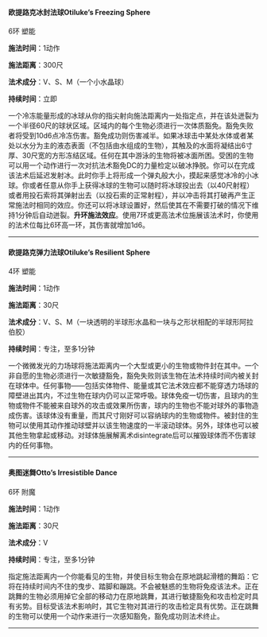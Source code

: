 #### 欧提路克冰封法球Otiluke’s Freezing Sphere 

6环  塑能

**施法时间**：1动作

**施法距离**：300尺

**法术成分**：V、S、M（一个小水晶球）

**持续时间**：立即

​     一个冷冻能量形成的冰球从你的指尖射向施法距离内一处指定点，并在该处迸裂为一个半径60尺的球状区域。区域内的每个生物必须进行一次体质豁免。豁免失败者将受到10d6点冷冻伤害。豁免成功则伤害减半。
​     如果冰球击中某处水体或者某处以水分为主的液态表面（不包括由水组成的生物），其触及的水面将凝结出6寸厚、30尺宽的方形冻结区域。任何在其中游泳的生物将被冰面所困。受困的生物可以用一个动作进行一次对抗法术豁免DC的力量检定以破冰挣脱。
​     你可以在完成该法术后延迟发射冰。此时你手上将形成一个弹丸般大小，摸起来感觉冰冷的小冰球。你或者任意从你手上获得冰球的生物可以随时将冰球投出去（以40尺射程）或者用投石索将其弹射出去（以投石索的正常射程），并以冲击将其打破再产生正常施法时相同的效应。你还可以将冰球设置好，然后使其在不需要打破的情况下维持1分钟后自动迸裂。
​    **升环施法效应**。使用7环或更高法术位施展该法术时，你使用的法术位每比6环高一环，其伤害就增加1d6。

****

#### 欧提路克弹力法球Otiluke’s Resilient Sphere 

4环  塑能

**施法时间**：1动作

**施法距离**：30尺

**法术成分**：V、S、M（一块透明的半球形水晶和一块与之形状相配的半球形阿拉伯胶）

**持续时间**：专注，至多1分钟

​    一个微微发光的力场球将施法距离内一个大型或更小的生物或物件封在其中。一个非自愿的生物必须进行一次敏捷豁免，豁免失败则该生物在法术持续时间内被关封在球体中。
​    任何事物——包括实体物件、能量或其它法术效应都不能穿透力场球的障壁进出其内，不过生物在球内仍可以正常呼吸。球体免疫一切伤害，且球内的生物或物件不能被来自球外的攻击或效果所伤害，球内的生物也不能对球外的事物造成伤害。
​     该球体没有重量，而其尺寸刚好可以容纳球内的生物或物件。被封住的生物可以使用其动作推动球壁并以该生物速度的一半滚动球体。另外，球体也可以被其他生物拿起或移动。
​     对球体施展解离术disintegrate后可以摧毁球体而不伤害球内的任何事物。

****

#### 奥图迷舞Otto’s Irresistible Dance 

6环  附魔

**施法时间**：1动作

**施法距离**：30尺

**法术成分**：V

**持续时间**：专注，至多1分钟

​     指定施法距离内一个你能看见的生物，并使目标生物会在原地跳起滑稽的舞蹈：它将在持续时间内不住的曳步、踏脚和蹦跳。不会被魅惑的生物将免疫该法术。
​     正在跳舞的生物必须用掉它全部的移动力在原地跳舞，其进行敏捷豁免和攻击检定时具有劣势。目标受该法术影响时，其它生物对其进行的攻击检定具有优势。正在跳舞的生物可以使用一个动作来进行一次感知豁免，豁免成功则法术终止。

****